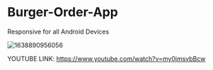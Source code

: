 # Burger-Order-App
Responsive for all Android Devices

![1638890956056](https://user-images.githubusercontent.com/89164849/147617022-14abbaa0-0e7a-4663-a361-e86a633d2ea4.jpg)


YOUTUBE LINK: https://www.youtube.com/watch?v=my0jmsvbBcw
